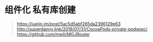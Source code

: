 # 组件化 私有库创建










> https://juejin.im/post/5ac5d5abf265da2396129e63
> http://superdanny.link/2018/07/31/CocoaPods-private-podspec/
> https://github.com/meili/MGJRouter